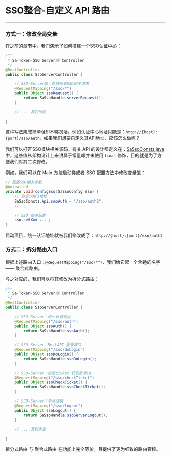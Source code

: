 # SSO整合-自定义 API 路由 

---

### 方式一：修改全局变量

在之前的章节中，我们演示了如何搭建一个SSO认证中心：
``` java
/**
 * Sa-Token-SSO Server端 Controller 
 */
@RestController
public class SsoServerController {

	// SSO-Server端：处理所有SSO相关请求 
	@RequestMapping("/sso/*")
	public Object ssoRequest() {
		return SaSsoHandle.serverRequest();
	}
	
	// ... 其它代码
	
}
```

这种写法集成简单但却不够灵活。例如认证中心地址只能是：`http://{host}:{port}/sso/auth`，如果我们想要自定义其API地址，应该怎么做呢？

我们可以打开SSO模块相关源码，有关 API 的设计都定义在：[SaSsoConsts.java](https://gitee.com/dromara/sa-token/blob/master/sa-token-core/src/main/java/cn/dev33/satoken/sso/SaSsoConsts.java)
中，这些值从架构设计上来讲属于常量却并未使用 `final` 修饰，目的就是为了方便我们对其二次修改。

例如，我们可以在 Main 方法启动类或者 SSO 配置方法中修改变量值：
``` java
// 配置SSO相关参数 
@Autowired
private void configSso(SaSsoConfig sso) {
	// 自定义API地址
	SaSsoConsts.Api.ssoAuth = "/sso/auth2";
	// ... 
	
	// SSO 相关配置
	sso.setXxx ... ;
}
```

启动项目，统一认证地址就被我们修改成了：`http://{host}:{port}/sso/auth2`


### 方式二：拆分路由入口
根据上述路由入口：`@RequestMapping("/sso/*")`，我们给它起一个合适的名字 —— 聚合式路由。

与之对应的，我们可以将其修改为拆分式路由：

``` java
/**
 * Sa-Token-SSO Server端 Controller 
 */
@RestController
public class SsoServerController {

	// SSO-Server：统一认证地址 
	@RequestMapping("/sso/auth")
	public Object ssoAuth() {
		return SaSsoHandle.ssoAuth();
	}

	// SSO-Server：RestAPI 登录接口 
	@RequestMapping("/sso/doLogin")
	public Object ssoDoLogin() {
		return SaSsoHandle.ssoDoLogin();
	}

	// SSO-Server：校验ticket 获取账号id 
	@RequestMapping("/sso/checkTicket")
	public Object ssoCheckTicket() {
		return SaSsoHandle.ssoCheckTicket();
	}

	// SSO-Server：单点注销 
	@RequestMapping("/sso/logout")
	public Object ssoLogout() {
		return SaSsoHandle.ssoServerLogout();
	}
	
	// ... 其它方法 
	
}
```

拆分式路由 与 聚合式路由 在功能上完全等价，且提供了更为细致的路由管控。

